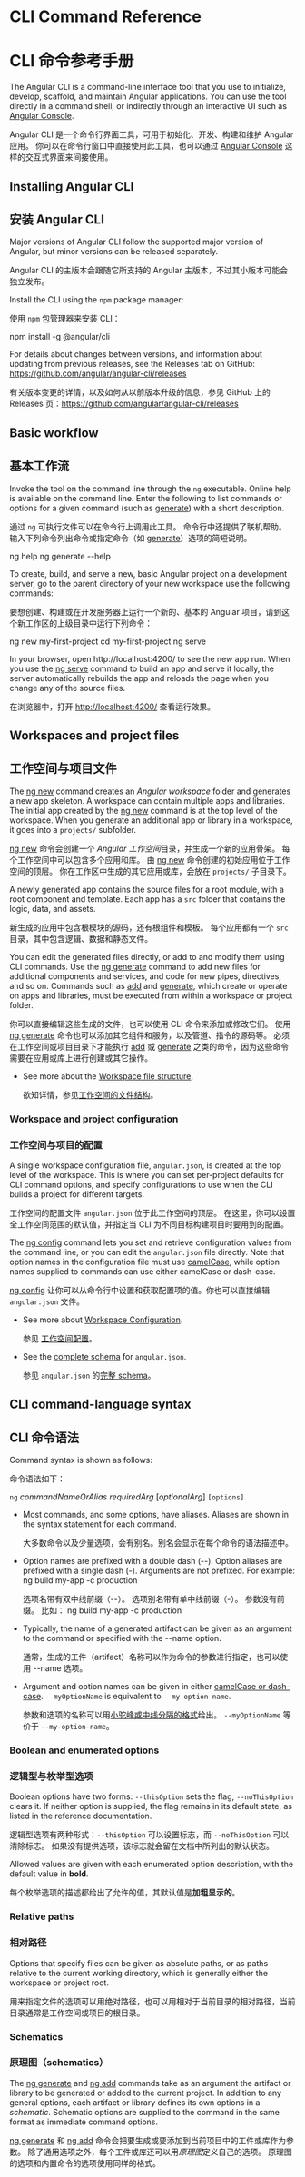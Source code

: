 # CLI Command Reference

# CLI 命令参考手册

The Angular CLI is a command-line interface tool that you use to initialize, develop, scaffold, and maintain Angular applications. You can use the tool directly in a command shell, or indirectly through an interactive UI such as [Angular Console](https://angularconsole.com).

Angular CLI 是一个命令行界面工具，可用于初始化、开发、构建和维护 Angular 应用。
你可以在命令行窗口中直接使用此工具，也可以通过 [Angular Console](https://angularconsole.com) 这样的交互式界面来间接使用。

## Installing Angular CLI

## 安装 Angular CLI

Major versions of Angular CLI follow the supported major version of Angular, but minor versions can be released separately.

Angular CLI 的主版本会跟随它所支持的 Angular 主版本，不过其小版本可能会独立发布。

Install the CLI using the `npm` package manager:

使用 `npm` 包管理器来安装 CLI：

<code-example format="." language="bash">
npm install -g @angular/cli
</code-example>

For details about changes between versions, and information about updating from previous releases,
see the Releases tab on GitHub: https://github.com/angular/angular-cli/releases

有关版本变更的详情，以及如何从以前版本升级的信息，参见 GitHub 上的 Releases 页：<https://github.com/angular/angular-cli/releases>

## Basic workflow

## 基本工作流

Invoke the tool on the command line through the `ng` executable.
Online help is available on the command line.
Enter the following to list commands or options for a given command (such as [generate](cli/generate)) with a short description.

通过 `ng` 可执行文件可以在命令行上调用此工具。
命令行中还提供了联机帮助。
输入下列命令列出命令或指定命令（如 [generate](cli/generate)）选项的简短说明。

<code-example format="." language="bash">
ng help
ng generate --help
</code-example>

To create, build, and serve a new, basic Angular project on a development server, go to the parent directory of your new workspace use the following commands:

要想创建、构建或在开发服务器上运行一个新的、基本的 Angular 项目，请到这个新工作区的上级目录中运行下列命令：

<code-example format="." language="bash">
ng new my-first-project
cd my-first-project
ng serve
</code-example>

In your browser, open http://localhost:4200/ to see the new app run.
When you use the [ng serve](cli/serve) command to build an app and serve it locally, the server automatically rebuilds the app and reloads the page when you change any of the source files.

在浏览器中，打开 <http://localhost:4200/> 查看运行效果。

## Workspaces and project files

## 工作空间与项目文件

The [ng new](cli/new) command creates an *Angular workspace* folder and generates a new app skeleton.
A workspace can contain multiple apps and libraries.
The initial app created by the [ng new](cli/new) command is at the top level of the workspace.
When you generate an additional app or library in a workspace, it goes into a `projects/` subfolder.

[ng new](cli/new) 命令会创建一个 *Angular 工作空间*目录，并生成一个新的应用骨架。
每个工作空间中可以包含多个应用和库。
由 [ng new](cli/new) 命令创建的初始应用位于工作空间的顶层。
你在工作区中生成的其它应用或库，会放在 `projects/` 子目录下。

A newly generated app contains the source files for a root module, with a root component and template.
Each app has a `src` folder that contains the logic, data, and assets.

新生成的应用中包含根模块的源码，还有根组件和模板。
每个应用都有一个 `src` 目录，其中包含逻辑、数据和静态文件。

You can edit the generated files directly, or add to and modify them using CLI commands.
Use the [ng generate](cli/generate) command to add new files for additional components and services, and code for new pipes, directives, and so on.
Commands such as [add](cli/add) and [generate](cli/generate), which create or operate on apps and libraries, must be executed from within a workspace or project folder.

你可以直接编辑这些生成的文件，也可以使用 CLI 命令来添加或修改它们。
使用 [ng generate](cli/generate) 命令也可以添加其它组件和服务，以及管道、指令的源码等。
必须在工作空间或项目目录下才能执行 [add](cli/add) 或 [generate](cli/generate) 之类的命令，因为这些命令需要在应用或库上进行创建或其它操作。

* See more about the [Workspace file structure](guide/file-structure).

  欲知详情，参见[工作空间的文件结构](guide/file-structure)。

### Workspace and project configuration

### 工作空间与项目的配置

A single workspace configuration file, `angular.json`, is created at the top level of the workspace.
This is where you can set per-project defaults for CLI command options, and specify configurations to use when the CLI builds a project for different targets.

工作空间的配置文件 `angular.json` 位于此工作空间的顶层。
在这里，你可以设置全工作空间范围的默认值，并指定当 CLI 为不同目标构建项目时要用到的配置。

The [ng config](cli/config) command lets you set and retrieve configuration values from the command line, or you can edit the `angular.json` file directly.
Note that option names in the configuration file must use [camelCase](guide/glossary#case-types), while option names supplied to commands can use either camelCase or dash-case.

[ng config](cli/config) 让你可以从命令行中设置和获取配置项的值。你也可以直接编辑 `angular.json` 文件。

* See more about [Workspace Configuration](guide/workspace-config).

  参见 [工作空间配置](guide/workspace-config)。

* See the [complete schema](https://github.com/angular/angular-cli/wiki/angular-workspace) for `angular.json`.

  参见 `angular.json` 的[完整 schema](https://github.com/angular/angular-cli/wiki/angular-workspace)。

## CLI command-language syntax

## CLI 命令语法

Command syntax is shown as follows:

命令语法如下：

`ng` *commandNameOrAlias* *requiredArg* [*optionalArg*] `[options]`

* Most commands, and some options, have aliases. Aliases are shown in the syntax statement for each command.

  大多数命令以及少量选项，会有别名。别名会显示在每个命令的语法描述中。

* Option names are prefixed with a double dash (--).
    Option aliases are prefixed with a single dash (-).
    Arguments are not prefixed.
    For example: 
    <code-example format="." language="bash">
        ng build my-app -c production
    </code-example>


  选项名带有双中线前缀（--）。
  选项别名带有单中线前缀（-）。
  参数没有前缀。
  比如：
  <code-example format="." language="bash">
      ng build my-app -c production
  </code-example>

* Typically, the name of a generated artifact can be given as an argument to the command or specified with the --name option.

  通常，生成的工件（artifact）名称可以作为命令的参数进行指定，也可以使用 --name 选项。

* Argument and option names can be given in either
[camelCase or dash-case](guide/glossary#case-types).
`--myOptionName` is equivalent to `--my-option-name`.

  参数和选项的名称可以用[小驼峰或中线分隔的格式](guide/glossary#case-types)给出。
  `--myOptionName` 等价于 `--my-option-name`。

### Boolean and enumerated options

### 逻辑型与枚举型选项

Boolean options have two forms: `--thisOption` sets the flag, `--noThisOption` clears it.
If neither option is supplied, the flag remains in its default state, as listed in the reference documentation.

逻辑型选项有两种形式：`--thisOption` 可以设置标志，而 `--noThisOption` 可以清除标志。
如果没有提供选项，该标志就会留在文档中所列出的默认状态。

Allowed values are given with each enumerated option description, with the default value in **bold**.

每个枚举选项的描述都给出了允许的值，其默认值是**加粗显示的**。

### Relative paths

### 相对路径

Options that specify files can be given as absolute paths, or as paths relative to the current working directory, which is generally either the workspace or project root.

用来指定文件的选项可以用绝对路径，也可以用相对于当前目录的相对路径，当前目录通常是工作空间或项目的根目录。

### Schematics

### 原理图（schematics）

The [ng generate](cli/generate) and  [ng add](cli/add) commands take as an argument the artifact or library to be generated or added to the current project.
In addition to any general options, each artifact or library defines its own options in a *schematic*.
Schematic options are supplied to the command in the same format as immediate command options.

[ng generate](cli/generate) 和 [ng add](cli/add) 命令会把要生成或要添加到当前项目中的工件或库作为参数。
除了通用选项之外，每个工件或库还可以用*原理图*定义自己的选项。
原理图的选项和内置命令的选项使用同样的格式。
